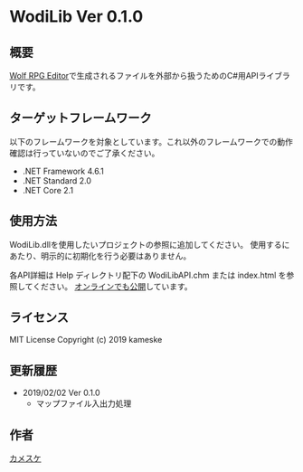 WodiLib
Ver 0.1.0
====

概要
----------

[Wolf RPG Editor](https://www.silversecond.com/WolfRPGEditor/)で生成されるファイルを外部から扱うためのC#用APIライブラリです。

ターゲットフレームワーク
----------

以下のフレームワークを対象としています。これ以外のフレームワークでの動作確認は行っていないのでご了承ください。

- .NET Framework 4.6.1
- .NET Standard 2.0
- .NET Core 2.1

使用方法
----------

WodiLib.dllを使用したいプロジェクトの参照に追加してください。
使用するにあたり、明示的に初期化を行う必要はありません。

各API詳細は Help ディレクトリ配下の WodiLibAPI.chm または index.html を参照してください。
[オンラインでも公開](http://kameske027.php.xdomain.jp/)しています。

ライセンス
----------

MIT License Copyright (c) 2019 kameske

更新履歴
----------

- 2019/02/02 Ver 0.1.0
  - マップファイル入出力処理

作者
----------

[カメスケ](http://kameske027.php.xdomain.jp/)